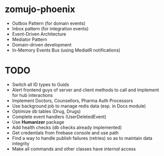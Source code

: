 # zomujo-phoenix

- Outbox Pattern (for domain events)
- Inbox pattern (for integration events)
- Event-Driven Architecture
- Mediator Pattern
- Domain-driven development
- In-Memory Events Bus (using MediatR notifications)

# TODO
- Switch all ID types to Guids
- Alert frontend guys of server and client methods to call and implement for hub interactions
- Implement Doctors, Counsellors, Pharma Auth Processors
- Use background job to manage redis data (esp. in Docs module)
- Optimize db tables (Drug, Drugs)
- Complete event handlers (UserDeletedEvent)
- Use **Humanizer** package
- Add health checks (db checks already implemented)
- Get credentials from firebase console and use path
- Find a way to handle publish failures (retries) so as to maintain data integrity
- Make all commands and other classes have *internal* access